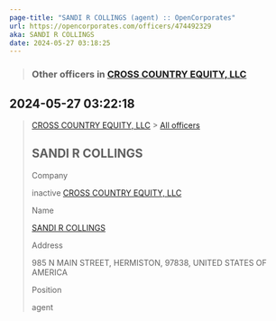 ```yaml
---
page-title: "SANDI R COLLINGS (agent) :: OpenCorporates"
url: https://opencorporates.com/officers/474492329
aka: SANDI R COLLINGS
date: 2024-05-27 03:18:25
---
```


> ### Other officers in [CROSS COUNTRY EQUITY, LLC](https://opencorporates.com/companies/us_or/121668297 "More Free And Open Company Data On CROSS COUNTRY EQUITY, LLC (Oregon (US), 121668297)")
## 2024-05-27 03:22:18

> [CROSS COUNTRY EQUITY, LLC](https://opencorporates.com/companies/us_or/121668297 "More Free And Open Company Data On CROSS COUNTRY EQUITY, LLC (Oregon (US), 121668297)") > [All officers](https://opencorporates.com/companies/us_or/121668297/officers "All officers/directors for CROSS COUNTRY EQUITY, LLC")
>
> ## SANDI R COLLINGS
>
> Company
>
> inactive [CROSS COUNTRY EQUITY, LLC](https://opencorporates.com/companies/us_or/121668297 "More Free And Open Company Data On CROSS COUNTRY EQUITY, LLC (Oregon (US), 121668297)")
>
> Name
>
> [SANDI R COLLINGS](https://opencorporates.com/officers?q=SANDI+R+COLLINGS "Company Officers/Directors named SANDI R COLLINGS")
>
> Address
>
> 985 N MAIN STREET, HERMISTON, 97838, UNITED STATES OF AMERICA
>
> Position
>
> agent